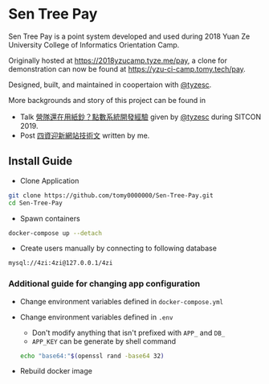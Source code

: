 # Sen Tree Pay

Sen Tree Pay is a point system developed and used during 2018 Yuan Ze University College of Informatics Orientation Camp.

Originally hosted at https://2018yzucamp.tyze.me/pay, a clone for demonstration can now be found at https://yzu-ci-camp.tomy.tech/pay.

Designed, built, and maintained in coopertaion with [@tyzesc](https://github.com/tyzesc).

More backgrounds and story of this project can be found in

* Talk [營隊還在用紙鈔？點數系統開發經驗](https://youtu.be/hdywM5jOOfg) given by [@tyzesc](https://github.com/tyzesc) during SITCON 2019.
* Post [四資迎新網站技術文](https://medium.com/@tomy0000000/%E5%9B%9B%E8%B3%87%E8%BF%8E%E6%96%B0%E7%B6%B2%E7%AB%99%E6%8A%80%E8%A1%93%E6%96%87-2470a6d20c00) written by me.

## Install Guide

* Clone Application

```bash
git clone https://github.com/tomy0000000/Sen-Tree-Pay.git
cd Sen-Tree-Pay
```

* Spawn containers

```bash
docker-compose up --detach
```

* Create users manually by connecting to following database

```bash
mysql://4zi:4zi@127.0.0.1/4zi
```

### Additional guide for changing app configuration

* Change environment variables defined in `docker-compose.yml`

* Change environment variables defined in `.env`

  * Don't modify anything that isn't prefixed with `APP_` and `DB_`
  * `APP_KEY` can be generate by shell command

  ```bash
  echo "base64:"$(openssl rand -base64 32)
  ```

* Rebuild docker image

